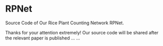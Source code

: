 # RPNet
Source Code of Our Rice Plant Counting Network RPNet.

Thanks for your attention extremely! Our source code will be shared after the relevant paper is published ... ... 
